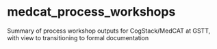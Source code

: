 # medcat_process_workshops
Summary of process workshop outputs for CogStack/MedCAT at GSTT, with view to transitioning to formal documentation
